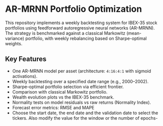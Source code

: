 # AR-MRNN Portfolio Optimization

This repository implements a weekly backtesting system for IBEX-35 stock portfolios using feedforward autoregressive neural networks (AR-MRNN). The strategy is benchmarked against a classical Markowitz (mean-variance) portfolio, with weekly rebalancing based on Sharpe-optimal weights.


## Key Features

- One AR-MRNN model per asset (architecture: `4:16:4:1` with sigmoid activations).
- Weekly backtesting over a specified date range (e.g., 2000–2002). 
- Sharpe-optimal portfolio selection via efficient frontier.
- Comparison with classical Markowitz portfolio.
- Wealth evolution plots vs the IBEX-35 benchmark.
- Normality tests on model residuals vs raw returns (Normality Index).
- Forecast error metrics: RMSE and MAPE
- Choose the start date, the end date and the validation date to select the tickers. Also modify the value for the window or the number of epochs-
  
